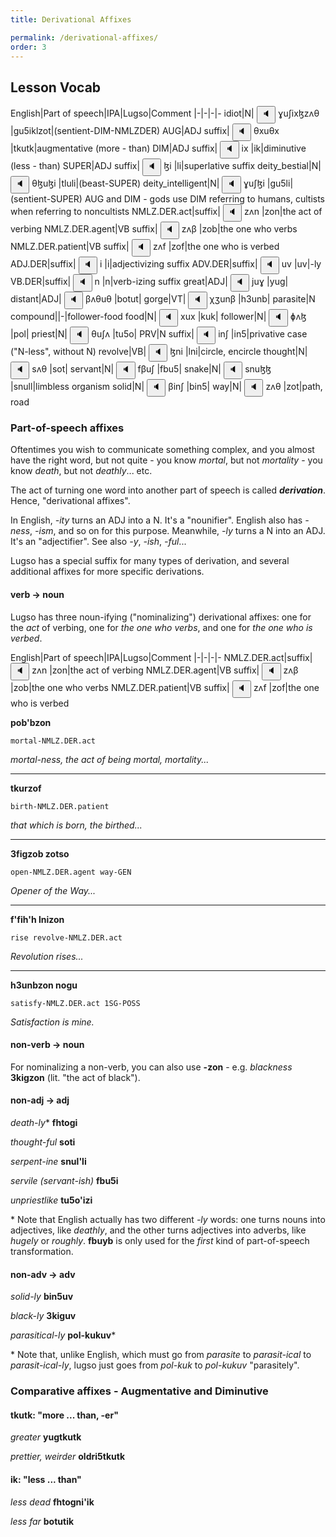 ```yaml
---
title: Derivational Affixes

permalink: /derivational-affixes/
order: 3
---
```


## Lesson Vocab

English|Part of speech|IPA|Lugso|Comment
|-|-|-|-
idiot|N|<span class='spoken'> <button class='speak' type='button' data-ipa='ɣuʃixɮzʌθ'>🔈</button> <span class='ipa'>ɣuʃixɮzʌθ</span> </span>|gu5iklzot|(sentient-DIM-NMLZDER)
AUG|ADJ suffix|<span class='spoken'> <button class='speak' type='button' data-ipa='θxuθx'>🔈</button> <span class='ipa'>θxuθx</span> </span>|tkutk|augmentative (more - than)
DIM|ADJ suffix|<span class='spoken'> <button class='speak' type='button' data-ipa='ix'>🔈</button> <span class='ipa'>ix</span> </span>|ik|diminutive (less - than)
SUPER|ADJ suffix|<span class='spoken'> <button class='speak' type='button' data-ipa='ɮi'>🔈</button> <span class='ipa'>ɮi</span> </span>|li|superlative suffix
deity_bestial|N|<span class='spoken'> <button class='speak' type='button' data-ipa='θɮuɮi'>🔈</button> <span class='ipa'>θɮuɮi</span> </span>|tluli|(beast-SUPER)
deity_intelligent|N|<span class='spoken'> <button class='speak' type='button' data-ipa='ɣuʃɮi'>🔈</button> <span class='ipa'>ɣuʃɮi</span> </span>|gu5li|(sentient-SUPER) AUG and DIM - gods use DIM referring to humans, cultists when referring to noncultists
NMLZ.DER.act|suffix|<span class='spoken'> <button class='speak' type='button' data-ipa='zʌn'>🔈</button> <span class='ipa'>zʌn</span> </span>|zon|the act of verbing
NMLZ.DER.agent|VB suffix|<span class='spoken'> <button class='speak' type='button' data-ipa='zʌβ'>🔈</button> <span class='ipa'>zʌβ</span> </span>|zob|the one who verbs
NMLZ.DER.patient|VB suffix|<span class='spoken'> <button class='speak' type='button' data-ipa='zʌf'>🔈</button> <span class='ipa'>zʌf</span> </span>|zof|the one who is verbed
ADJ.DER|suffix|<span class='spoken'> <button class='speak' type='button' data-ipa='i'>🔈</button> <span class='ipa'>i</span> </span>|i|adjectivizing suffix
ADV.DER|suffix|<span class='spoken'> <button class='speak' type='button' data-ipa='uv'>🔈</button> <span class='ipa'>uv</span> </span>|uv|-ly
VB.DER|suffix|<span class='spoken'> <button class='speak' type='button' data-ipa='n'>🔈</button> <span class='ipa'>n</span> </span>|n|verb-izing suffix
great|ADJ|<span class='spoken'> <button class='speak' type='button' data-ipa='juɣ'>🔈</button> <span class='ipa'>juɣ</span> </span>|yug|
distant|ADJ|<span class='spoken'> <button class='speak' type='button' data-ipa='βʌθuθ'>🔈</button> <span class='ipa'>βʌθuθ</span> </span>|botut|
gorge|VT|<span class='spoken'> <button class='speak' type='button' data-ipa='χʒunβ'>🔈</button> <span class='ipa'>χʒunβ</span> </span>|h3unb|
parasite|N compound||-|follower-food
food|N|<span class='spoken'> <button class='speak' type='button' data-ipa='xux'>🔈</button> <span class='ipa'>xux</span> </span>|kuk|
follower|N|<span class='spoken'> <button class='speak' type='button' data-ipa='ɸʌɮ'>🔈</button> <span class='ipa'>ɸʌɮ</span> </span>|pol|
priest|N|<span class='spoken'> <button class='speak' type='button' data-ipa='θuʃʌ'>🔈</button> <span class='ipa'>θuʃʌ</span> </span>|tu5o|
PRV|N suffix|<span class='spoken'> <button class='speak' type='button' data-ipa='inʃ'>🔈</button> <span class='ipa'>inʃ</span> </span>|in5|privative case ("N-less", without N)
revolve|VB|<span class='spoken'> <button class='speak' type='button' data-ipa='ɮni'>🔈</button> <span class='ipa'>ɮni</span> </span>|lni|circle, encircle
thought|N|<span class='spoken'> <button class='speak' type='button' data-ipa='sʌθ'>🔈</button> <span class='ipa'>sʌθ</span> </span>|sot|
servant|N|<span class='spoken'> <button class='speak' type='button' data-ipa='fβuʃ'>🔈</button> <span class='ipa'>fβuʃ</span> </span>|fbu5|
snake|N|<span class='spoken'> <button class='speak' type='button' data-ipa='snuɮɮ'>🔈</button> <span class='ipa'>snuɮɮ</span> </span>|snull|limbless organism
solid|N|<span class='spoken'> <button class='speak' type='button' data-ipa='βinʃ'>🔈</button> <span class='ipa'>βinʃ</span> </span>|bin5|
way|N|<span class='spoken'> <button class='speak' type='button' data-ipa='zʌθ'>🔈</button> <span class='ipa'>zʌθ</span> </span>|zot|path, road

### Part-of-speech affixes

Oftentimes you wish to communicate something complex, and you almost have the right word, but not quite - you know _mortal_, but not _mortality_ - you know _death_, but not _deathly_... etc.

The act of turning one word into another part of speech is called _**derivation**_. Hence, "derivational affixes".

In English, _-ity_ turns an ADJ into a N. It's a "nounifier". English also has _-ness_, _-ism_, and so on for this purpose. Meanwhile, _-ly_ turns a N into an ADJ. It's an "adjectifier". See also _-y_, _-ish_, _-ful_...

Lugso has a special suffix for many types of derivation, and several additional affixes for more specific derivations.

#### verb -> noun

Lugso has three noun-ifying ("nominalizing") derivational affixes: one for the _act_ of verbing, one for _the one who verbs_, and one for _the one who is verbed_.

English|Part of speech|IPA|Lugso|Comment
|-|-|-|-
NMLZ.DER.act|suffix|<span class='spoken'> <button class='speak' type='button' data-ipa='zʌn'>🔈</button> <span class='ipa'>zʌn</span> </span>|zon|the act of verbing
NMLZ.DER.agent|VB suffix|<span class='spoken'> <button class='speak' type='button' data-ipa='zʌβ'>🔈</button> <span class='ipa'>zʌβ</span> </span>|zob|the one who verbs
NMLZ.DER.patient|VB suffix|<span class='spoken'> <button class='speak' type='button' data-ipa='zʌf'>🔈</button> <span class='ipa'>zʌf</span> </span>|zof|the one who is verbed

**pob'bzon**

`mortal-NMLZ.DER.act`

_mortal-ness, the act of being mortal, mortality..._

---

**tkurzof**

`birth-NMLZ.DER.patient`

_that which is born, the birthed..._

---

**3figzob zotso**

`open-NMLZ.DER.agent way-GEN`

_Opener of the Way..._

---

**f'fih'h lnizon**

`rise revolve-NMLZ.DER.act`

_Revolution rises..._

---

**h3unbzon nogu**

`satisfy-NMLZ.DER.act 1SG-POSS`

_Satisfaction is mine._

#### non-verb -> noun

For nominalizing a non-verb, you can also use **-zon** - e.g. _blackness_ **3kigzon** (lit. "the act of black").

#### non-adj -> adj

_death-ly_* **fhtogi**

_thought-ful_ **soti**

_serpent-ine_ **snul'li**

_servile (servant-ish)_ **fbu5i**

_unpriestlike_ **tu5o'izi**

\* Note that English actually has two different _-ly_ words: one turns nouns into adjectives, like _deathly_, and the other turns adjectives into adverbs, like _hugely_ or _roughly_. **fbuyb** is only used for the _first_ kind of part-of-speech transformation.

#### non-adv -> adv

_solid-ly_  **bin5uv**

_black-ly_ **3kiguv**

_parasitical-ly_ **pol-kukuv***

\* Note that, unlike English, which must go from *parasite* to *parasit-ical* to *parasit-ical-ly*, lugso just goes from *pol-kuk* to *pol-kukuv* "parasitely".

### Comparative affixes - Augmentative and Diminutive

#### tkutk: "more ... than, -er"

_greater_ **yugtkutk**

_prettier, weirder_ **oldri5tkutk**

#### ik: "less ... than"

_less dead_ **fhtogni'ik**

_less far_ **botutik**
